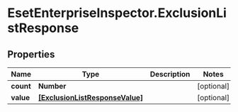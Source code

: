 # EsetEnterpriseInspector.ExclusionListResponse

## Properties

Name | Type | Description | Notes
------------ | ------------- | ------------- | -------------
**count** | **Number** |  | [optional] 
**value** | [**[ExclusionListResponseValue]**](ExclusionListResponseValue.md) |  | [optional] 


